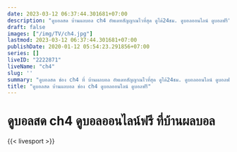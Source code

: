 ```yaml
---
date: 2023-03-12 06:37:44.301681+07:00
description: "ดูบอลสด บ้านผลบอล ch4 อัพเดทสัญญาณไวที่สุด ดูได้24ชม. ดูบอลออนไลน์ ดูบอลฟรี"
draft: false
images: ["/img/TV/ch4.jpg"]
lastmod: 2023-03-12 06:37:44.301681+07:00
publishDate: 2020-01-12 05:54:23.291856+07:00
series: []
liveID: "2222871"
liveName: "ch4"
slug: ''
summary: "ดูบอลสด ช่อง ch4 ที่ บ้านผลบอล อัพเดทสัญญาณไวที่สุด ดูได้24ชม. ดูบอลออนไลน์ ดูบอลฟรี"
title: "ดูบอลสด บ้านผลบอล ช่อง ch4 ดูบอลออนไลน์ ดูบอลฟรี"
---
```


# ดูบอลสด ch4 ดูบอลออนไลน์ฟรี ที่บ้านผลบอล

{{< livesport >}}

